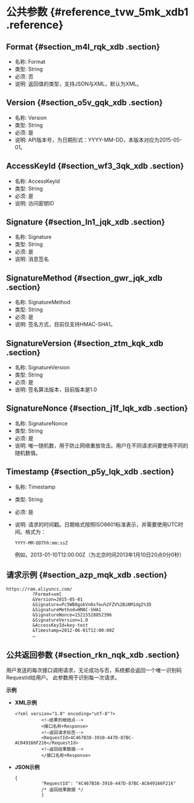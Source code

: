 # 公共参数 {#reference_tvw_5mk_xdb1 .reference}

## Format {#section_m4l_rqk_xdb .section}

-   名称: Format
-   类型: String
-   必须: 否
-   说明: 返回值的类型，支持JSON与XML，默认为XML。

## Version {#section_o5v_gqk_xdb .section}

-   名称: Version
-   类型: String
-   必须: 是
-   说明: API版本号，为日期形式：YYYY-MM-DD，本版本对应为2015-05-01。

## AccessKeyId {#section_wf3_3qk_xdb .section}

-   名称: AccessKeyId
-   类型: String
-   必须: 是
-   说明: 访问密钥ID

## Signature {#section_ln1_jqk_xdb .section}

-   名称: Signature
-   类型: String
-   必须: 是
-   说明: 消息签名

## SignatureMethod {#section_gwr_jqk_xdb .section}

-   名称: SignatureMethod
-   类型: String
-   必须: 是
-   说明: 签名方式，目前仅支持HMAC-SHA1。

## SignatureVersion {#section_ztm_kqk_xdb .section}

-   名称: SignatureVersion
-   类型: String
-   必须: 是
-   说明: 签名算法版本，目前版本是1.0

## SignatureNonce {#section_j1f_lqk_xdb .section}

-   名称: SignatureNonce
-   类型: String
-   必须: 是
-   说明: 唯一随机数，用于防止网络重放攻击。用户在不同请求间要使用不同的随机数值。

## Timestamp {#section_p5y_lqk_xdb .section}

-   名称: Timestamp
-   类型: String
-   必须: 是
-   说明: 请求的时间戳。日期格式按照ISO8601标准表示，并需要使用UTC时间。格式为：

    ```
    YYYY-MM-DDThh:mm:ssZ
    ```

    例如，2013-01-10T12:00:00Z（为北京时间2013年1月10日20点0分0秒）


## 请求示例 {#section_azp_mqk_xdb .section}

```
https://ram.aliyuncs.com/
          ?Format=xml
          &Version=2015-05-01
          &Signature=Pc5WB8gokVn0xfeu%2FZV%2BiNM1dgI%3D
          &SignatureMethod=HMAC-SHA1
          &SignatureNonce=15215528852396
          &SignatureVersion=1.0
          &AccessKeyId=key-test
          &Timestamp=2012-06-01T12:00:00Z
          …
```

## 公共返回参数 {#section_rkn_nqk_xdb .section}

用户发送的每次接口调用请求，无论成功与否，系统都会返回一个唯一识别码RequestId给用户。 此参数用于识别每一次请求。

**示例**

-   **XML示例**

    ```
    <?xml version="1.0" encoding="utf-8"?>
              <!—结果的根结点-->
              <接口名称+Response>
              <!—返回请求标签-->
              <RequestId>4C467B38-3910-447D-87BC-AC049166F216</RequestId>
              <!—返回结果数据-->
              </接口名称+Response>
    ```

-   **JSON示例**

    ```
    {
              "RequestId": "4C467B38-3910-447D-87BC-AC049166F216"
              /* 返回结果数据 */
              }
    ```



